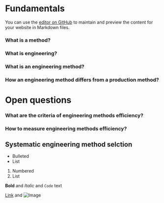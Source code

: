 # Fundamentals

You can use the [editor on GitHub](https://github.com/rpinquie/BenchME/edit/master/README.md) to maintain and preview the content for your website in Markdown files.

### What is a method?

### What is engineering?

### What is an engineering method?

### How an engineering method differs from a production method?

# Open questions

### What are the criteria of engineering methods efficiency?

### How to measure engineering methods efficiency?

## Systematic engineering method selction


- Bulleted
- List

1. Numbered
2. List

**Bold** and _Italic_ and `Code` text

[Link](url) and ![Image](src)
